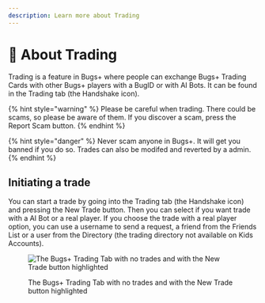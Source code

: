 ```yaml
---
description: Learn more about Trading
---
```


# 🤝 About Trading

Trading is a feature in Bugs+ where people can exchange Bugs+ Trading Cards with other Bugs+ players with a BugID or with AI Bots. It can be found in the Trading tab (the Handshake icon).

{% hint style="warning" %}
Please be careful when trading. There could be scams, so please be aware of them. If you discover a scam, press the Report Scam button.
{% endhint %}

{% hint style="danger" %}
Never scam anyone in Bugs+. It will get you banned if you do so. Trades can also be modifed and reverted by a admin.
{% endhint %}

## Initiating a trade

You can start a trade by going into the Trading tab (the Handshake icon) and pressing the New Trade button. Then you can select if you want trade with a AI Bot or a real player. If you choose the trade with a real player option, you can use a username to send a request, a friend from the Friends List or a user from the Directory (the trading directory not available on Kids Accounts).

<figure><img src="../.gitbook/assets/Screenshot 2025-05-14 at 10.25.45 am.png" alt="The Bugs+ Trading Tab with no trades and with the New Trade button highlighted"><figcaption><p>The Bugs+ Trading Tab with no trades and with the New Trade button highlighted</p></figcaption></figure>
